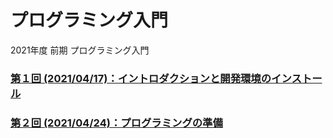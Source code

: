 # プログラミング入門

2021年度 前期 プログラミング入門

### [第１回 (2021/04/17)：イントロダクションと開発環境のインストール](01)

### [第２回 (2021/04/24)：プログラミングの準備](02)

